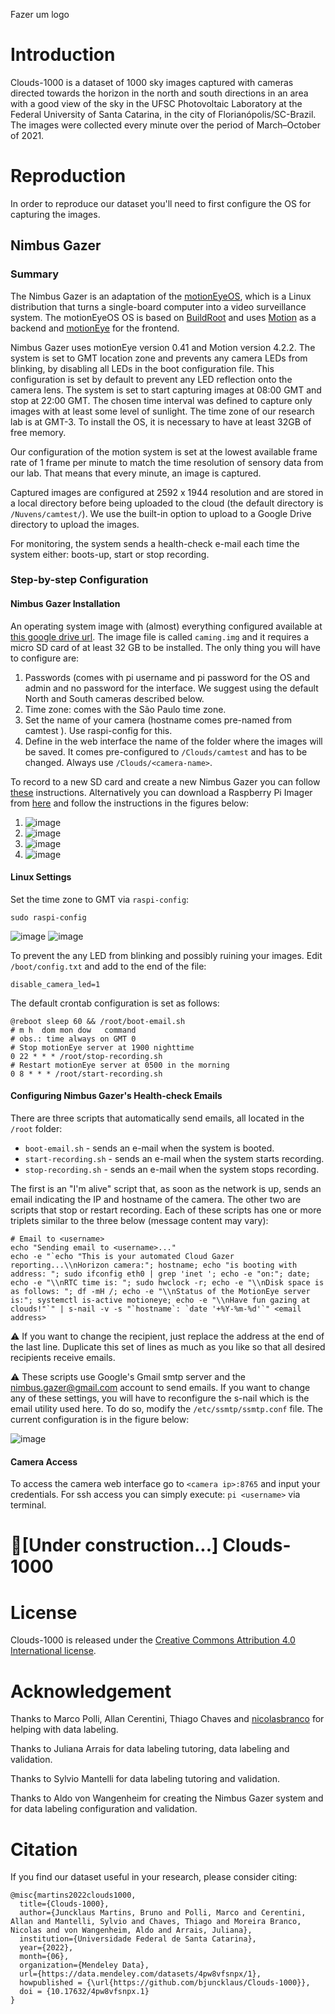 Fazer um logo

# Introduction

Clouds-1000 is a dataset of 1000 sky images captured with cameras directed towards the horizon in the north and south directions in an area with a good view of the sky in the UFSC Photovoltaic Laboratory at the Federal University of Santa Catarina, in the city of Florianópolis/SC-Brazil. The images were collected every minute over the period of March–October of 2021.

# Reproduction
In order to reproduce our dataset you'll need to first configure the OS for capturing the images.

## Nimbus Gazer
### Summary
The Nimbus Gazer is an adaptation of the [motionEyeOS](https://github.com/motioneye-project/motioneyeos/wiki), which is a Linux distribution that turns a single-board computer into a video surveillance system. The motionEyeOS OS is based on [BuildRoot](http://buildroot.uclibc.org/) and uses [Motion](https://motion-project.github.io/) as a backend and [motionEye](https://github.com/ccrisan/motioneye/) for the frontend.

Nimbus Gazer uses motionEye version 0.41 and Motion version 4.2.2. The system is set to GMT location zone and prevents any camera LEDs from blinking, by disabling all LEDs in the boot configuration file. This configuration is set by default to prevent any LED reflection onto the camera lens. The system is set to start capturing images at 08:00 GMT and stop at 22:00 GMT. The chosen time interval was defined to capture only images with at least some level of sunlight. The time zone of our research lab is at GMT-3. To install the OS, it is necessary to have at least 32GB of free memory.

Our configuration of the motion system is set at the lowest available frame rate of 1 frame per minute to match the time resolution of sensory data from our lab. That means that every minute, an image is captured.

Captured images are configured at 2592 x 1944 resolution and are stored in a local directory before being uploaded to the cloud (the default directory is `/Nuvens/camtest/`). We use the built-in option to upload to a Google Drive directory to upload the images.

For monitoring, the system sends a health-check e-mail each time the system either: boots-up, start or stop recording.

### Step-by-step Configuration
#### Nimbus Gazer Installation
An operating system image with (almost) everything configured available at [this google drive url](https://drive.google.com/file/d/1BA6pl_VN2R-rHviC5AHUT_1Ph2xF2bjp/view?usp=sharing). The image file is called `caming.img` and it requires a micro SD card of at least 32 GB to be installed. The only thing you will have to configure are:
1.  Passwords (comes with pi username and pi password for the OS and admin and no password for the interface. We suggest using the default North and South cameras described below.
2.  Time zone: comes with the São Paulo time zone.
3.  Set the name of your camera (hostname comes pre-named from camtest ). Use raspi-config for this.
4.  Define in the web interface the name of the folder where the images will be saved. It comes pre-configured to `/Clouds/camtest` and has to be changed. Always use `/Clouds/<camera-name>`.

To record to a new SD card and create a new Nimbus Gazer you can follow [these](https://www.tomshardware.com/how-to/back-up-raspberry-pi-as-disk-image) instructions. Alternatively you can download a Raspberry Pi Imager from [here](https://www.raspberrypi.org/downloads/) and follow the instructions in the figures below:
1. ![image](https://user-images.githubusercontent.com/9988985/174694080-2609b9bb-7daa-4ae6-827f-a615696a282b.png)
2. ![image](https://user-images.githubusercontent.com/9988985/174694089-47cebd1c-1ab9-4a9e-94af-b06599dafc2a.png)
3. ![image](https://user-images.githubusercontent.com/9988985/174694096-af76aba0-9358-48ab-a3bb-8d3b541c3cda.png)
4. ![image](https://user-images.githubusercontent.com/9988985/174694115-9f540965-a3ff-4b0e-a60c-f0dfef244d71.png)

#### Linux Settings
Set the time zone to GMT via `raspi-config`:

    sudo raspi-config

![image](https://user-images.githubusercontent.com/9988985/174693896-b647ffd8-dfc2-44f6-aa6d-9d960014a88a.png)
![image](https://user-images.githubusercontent.com/9988985/174693905-d1701e82-df17-4dfa-9a6b-dbe29e8700b8.png)

To prevent the any LED from blinking and possibly ruining your images. Edit `/boot/config.txt` and add to the end of the file:

    disable_camera_led=1

The default crontab configuration is set as follows:

    @reboot sleep 60 && /root/boot-email.sh
    # m h  dom mon dow   command
    # obs.: time always on GMT 0
    # Stop motionEye server at 1900 nighttime
    0 22 * ​​* * /root/stop-recording.sh
    # Restart motionEye server at 0500 in the morning
    0 8 * * * /root/start-recording.sh

#### Configuring Nimbus Gazer's Health-check Emails
There are three scripts that automatically send emails, all located in the `/root` folder:
-   `boot-email.sh` - sends an e-mail when the system is booted.
-   `start-recording.sh` - sends an e-mail when the system starts recording.
-   `stop-recording.sh` - sends an e-mail when the system stops recording.

The first is an "I'm alive" script that, as soon as the network is up, sends an email indicating the IP and hostname of the camera. The other two are scripts that stop or restart recording. Each of these scripts has one or more triplets similar to the three below (message content may vary):

    # Email to <username>
    echo "Sending email to <username>..."
    echo -e "`echo "This is your automated Cloud Gazer reporting...\\nHorizon camera:"; hostname; echo "is booting with address: "; sudo ifconfig eth0 | grep 'inet '; echo -e "on:"; date; echo -e "\\nRTC time is: "; sudo hwclock -r; echo -e "\\nDisk space is as follows: "; df -mH /; echo -e "\\nStatus of the MotionEye server is:"; systemctl is-active motioneye; echo -e "\\nHave fun gazing at clouds!"`" | s-nail -v -s "`hostname`: `date '+%Y-%m-%d'`" <email address>

⚠ If you want to change the recipient, just replace the address at the end of the last line. Duplicate this set of lines as much as you like so that all desired recipients receive emails.

⚠ These scripts use Google's Gmail smtp server and the nimbus.gazer@gmail.com account to send emails. If you want to change any of these settings, you will have to reconfigure the s-nail which is the email utility used here. To do so, modify the `/etc/ssmtp/ssmtp.conf` file. The current configuration is in the figure below:

![image](https://user-images.githubusercontent.com/9988985/175119614-9635d23e-cb03-4267-a1ef-ce4c8025050f.png)

#### Camera Access
To access the camera web interface go to `<camera ip>:8765` and input your credentials. For ssh access you can  simply execute: `pi <username>` via terminal.

# 🚧[Under construction...] Clouds-1000


# License
Clouds-1000 is released under the [Creative Commons Attribution 4.0 International license](https://github.com/bjuncklaus/Clouds-1000/blob/main/LICENSE).

# Acknowledgement
Thanks to Marco Polli, Allan Cerentini, Thiago Chaves and [nicolasbranco](https://github.com/nicolasbranco) for helping with data labeling.
  
  Thanks to Juliana Arrais for data labeling tutoring, data labeling and validation.
  
  Thanks to Sylvio Mantelli for data labeling tutoring and validation.
  
  Thanks to Aldo von Wangenheim for creating the Nimbus Gazer system and for data labeling configuration and validation.

# Citation
If you find our dataset useful in your research, please consider citing:

    @misc{martins2022clouds1000,
      title={Clouds-1000},
      author={Juncklaus Martins, Bruno and Polli, Marco and Cerentini, Allan and Mantelli, Sylvio and Chaves, Thiago and Moreira Branco, Nicolas and von Wangenheim, Aldo and Arrais, Juliana},
	  institution={Universidade Federal de Santa Catarina},
      year={2022},
	  month={06},
      organization={Mendeley Data},
	  url={https://data.mendeley.com/datasets/4pw8vfsnpx/1},
	  howpublished = {\url{https://github.com/bjuncklaus/Clouds-1000}},
	  doi = {10.17632/4pw8vfsnpx.1}
    }
